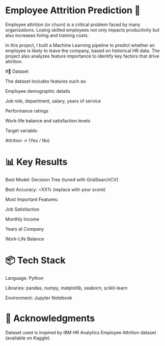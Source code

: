 # Employee Attrition Prediction 🚀

Employee attrition (or churn) is a critical problem faced by many organizations. Losing skilled employees not only impacts productivity but also increases hiring and training costs.

In this project, I built a Machine Learning pipeline to predict whether an employee is likely to leave the company, based on historical HR data.
The project also analyzes feature importance to identify key factors that drive attrition.

#📂 Dataset

The dataset includes features such as:

Employee demographic details

Job role, department, salary, years of service

Performance ratings

Work-life balance and satisfaction levels

Target variable:

Attrition → (Yes / No)

# 📊 Key Results

Best Model: Decision Tree (tuned with GridSearchCV)

Best Accuracy: ~XX% (replace with your score)

Most Important Features:

Job Satisfaction

Monthly Income

Years at Company

Work-Life Balance

# 📦 Tech Stack

Language: Python

Libraries: pandas, numpy, matplotlib, seaborn, scikit-learn

Environment: Jupyter Notebook

# 🙌 Acknowledgments

Dataset used is inspired by IBM HR Analytics Employee Attrition dataset (available on Kaggle).
